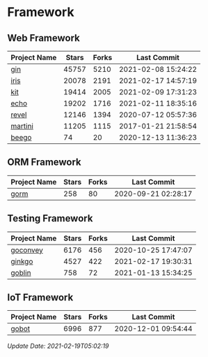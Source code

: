# Framework

## Web Framework
| Project Name | Stars | Forks | Last Commit |
| ------------ | ----- | ----- | ----------- |
| [gin](https://github.com/gin-gonic/gin) | 45757 | 5210 | 2021-02-08 15:24:22 |
| [iris](https://github.com/kataras/iris) | 20078 | 2191 | 2021-02-17 14:57:19 |
| [kit](https://github.com/go-kit/kit) | 19414 | 2005 | 2021-02-09 17:31:23 |
| [echo](https://github.com/labstack/echo) | 19202 | 1716 | 2021-02-11 18:35:16 |
| [revel](https://github.com/revel/revel) | 12146 | 1394 | 2020-07-12 05:57:36 |
| [martini](https://github.com/go-martini/martini) | 11205 | 1115 | 2017-01-21 21:58:54 |
| [beego](https://github.com/astaxie/beego) | 74 | 20 | 2020-12-13 11:36:23 |

## ORM Framework
| Project Name | Stars | Forks | Last Commit |
| ------------ | ----- | ----- | ----------- |
| [gorm](https://github.com/jinzhu/gorm) | 258 | 80 | 2020-09-21 02:28:17 |

## Testing Framework
| Project Name | Stars | Forks | Last Commit |
| ------------ | ----- | ----- | ----------- |
| [goconvey](https://github.com/smartystreets/goconvey) | 6176 | 456 | 2020-10-25 17:47:07 |
| [ginkgo](https://github.com/onsi/ginkgo) | 4527 | 422 | 2021-02-17 19:30:31 |
| [goblin](https://github.com/franela/goblin) | 758 | 72 | 2021-01-13 15:34:25 |

## IoT Framework
| Project Name | Stars | Forks | Last Commit |
| ------------ | ----- | ----- | ----------- |
| [gobot](https://github.com/hybridgroup/gobot) | 6996 | 877 | 2020-12-01 09:54:44 |

*Update Date: 2021-02-19T05:02:19*